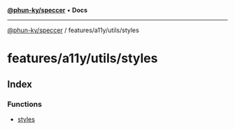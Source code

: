 [**@phun-ky/speccer**](../../../../README.md) • **Docs**

***

[@phun-ky/speccer](../../../../README.md) / features/a11y/utils/styles

# features/a11y/utils/styles

## Index

### Functions

- [styles](functions/styles.md)
